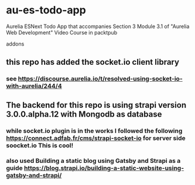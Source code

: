 # au-es-todo-app
Aurelia ESNext Todo App that accompanies Section 3 Module 3.1 of "Aurelia Web Development" Video Course in packtpub

addons
## this repo has added the socket.io client library
### see https://discourse.aurelia.io/t/resolved-using-socket-io-with-aurelia/244/4

## The backend for this repo is using strapi version 3.0.0.alpha.12 with Mongodb as database

### while socket.io plugin is in the works I followed the following https://connect.adfab.fr/cms/strapi-socket-io for server side soocket.io This is cool!

### also used Building a static blog using Gatsby and Strapi as a guide https://blog.strapi.io/building-a-static-website-using-gatsby-and-strapi/
